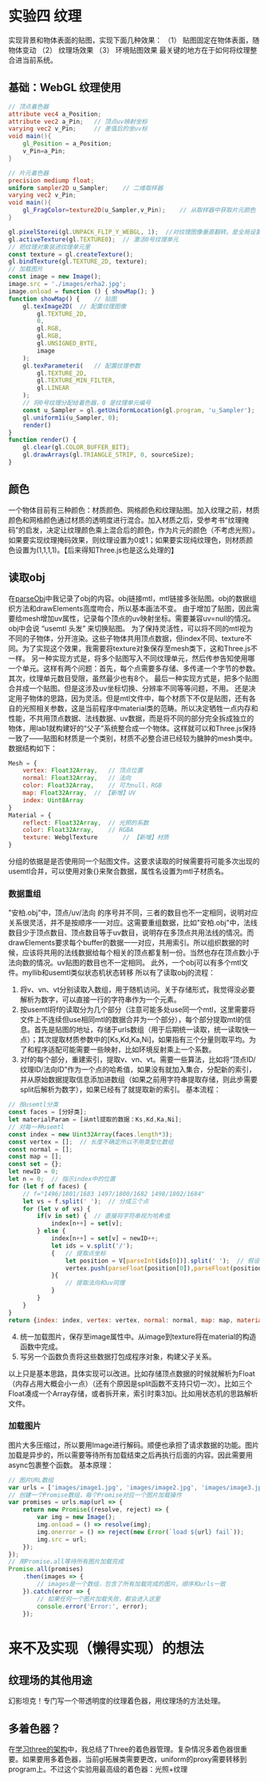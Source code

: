 # 实验四 纹理
实现背景和物体表面的贴图，实现下面几种效果：
（1） 贴图固定在物体表面，随物体变动
（2） 纹理场效果
（3） 环境贴图效果
最关键的地方在于如何将纹理整合进当前系统。

## 基础：WebGL 纹理使用
```glsl
// 顶点着色器
attribute vec4 a_Position;
attribute vec2 a_Pin;   // 顶点uv映射坐标
varying vec2 v_Pin;     // 差值后的坐uv标
void main(){
    gl_Position = a_Position;
    v_Pin=a_Pin;
}
```

```glsl
// 片元着色器
precision mediump float;
uniform sampler2D u_Sampler;    // 二维取样器
varying vec2 v_Pin;
void main(){
    gl_FragColor=texture2D(u_Sampler,v_Pin);    // 从取样器中获取片元颜色
}
```

```js
gl.pixelStorei(gl.UNPACK_FLIP_Y_WEBGL, 1);  //对纹理图像垂直翻转。是全局设置。因为图片的uv坐标原点在左下角
gl.activeTexture(gl.TEXTURE0);  // 激活0号纹理单元
// 把纹理对象装进纹理单元里
const texture = gl.createTexture();
gl.bindTexture(gl.TEXTURE_2D, texture);
// 加载图片
const image = new Image();
image.src = './images/erha2.jpg';
image.onload = function () { showMap(); }
function showMap() {    // 贴图
    gl.texImage2D(  // 配置纹理图像
        gl.TEXTURE_2D,
        0,
        gl.RGB,
        gl.RGB,
        gl.UNSIGNED_BYTE,
        image
    );
    gl.texParameteri(   // 配置纹理参数
        gl.TEXTURE_2D,
        gl.TEXTURE_MIN_FILTER,
        gl.LINEAR
    );
    // 将0号纹理分配给着色器，0 是纹理单元编号
    const u_Sampler = gl.getUniformLocation(gl.program, 'u_Sampler');
    gl.uniform1i(u_Sampler, 0);
    render()
}
function render() {
    gl.clear(gl.COLOR_BUFFER_BIT);
    gl.drawArrays(gl.TRIANGLE_STRIP, 0, sourceSize);
}
```
## 颜色
一个物体目前有三种颜色：材质颜色、网格颜色和纹理贴图。加入纹理之前，材质颜色和网格颜色通过材质的透明度进行混合。加入材质之后，受参考书“纹理掩码”的启发，决定让纹理颜色乘上混合后的颜色，作为片元的颜色（不考虑光照）。如果要实现纹理掩码效果，则纹理设置为0或1；如果要实现纯纹理色，则材质颜色设置为(1,1,1,1)。【后来得知Three.js也是这么处理的】

## 读取obj
在[parseObj](./parseObj.md)中我记录了obj的内容。obj链接mtl，mtl链接多张贴图。obj的数据组织方法和drawElements高度吻合，所以基本画法不变。
由于增加了贴图，因此需要给mesh增加uv属性，记录每个顶点的uv映射坐标。需要兼容uv=null的情况。
obj中会说 “usemtl 头发” 来切换贴图。
为了保持灵活性，可以将不同的mtl视为不同的子物体，分开渲染。这些子物体共用顶点数据，但index不同、texture不同。为了实现这个效果，我需要将texture对象保存至mesh类下，这和Three.js不一样。
另一种实现方式是，将多个贴图写入不同纹理单元，然后传参告知使用哪一个单元。这样有两个问题：首先，每个点需要多存储、多传递一个字节的参数。其次，纹理单元数目受限，虽然最少也有8个。
最后一种实现方式是，把多个贴图合并成一个贴图。但是这涉及uv坐标切换、分辨率不同等等问题，不用。
还是决定用子物体的思路，因为灵活。但是mtl文件中，每个材质下不仅是贴图，还有各自的光照相关参数，这是当前程序中material类的范畴。所以决定牺牲一点内存和性能，不共用顶点数据、法线数据、uv数据，而是将不同的部分完全拆成独立的物体，用lab1就构建好的“父子”系统整合成一个物体。这样就可以和Three.js保持一致了——贴图和材质是一个类别，材质不必整合进已经较为臃肿的mesh类中。数据结构如下：
```js
Mesh = {
    vertex: Float32Array,   // 顶点位置
    normal: Float32Array,   // 法向
    color: Float32Array,    // 可为null，RGB
    map: Float32Array,  // 【新增】UV
    index: Uint8Array
}
Material = {
    reflect: Float32Array,  // 光照的系数
    color: Float32Array,    // RGBA
    texture: WebglTexture       // 【新增】材质
}
```
分组的依据是是否使用同一个贴图文件。这要求读取的时候需要将可能多次出现的usemtl合并，可以使用对象{}来聚合数据，属性名设置为mtl子材质名。

### 数据重组
"安柏.obj"中，顶点/uv/法向 的序号并不同，三者的数目也不一定相同，说明对应关系很灵活，并不是按顺序一一对应。这需要重组数据，比如"安柏.obj"中，法线数目少于顶点数目、顶点数目等于uv数目，说明存在多顶点共用法线的情况。而drawElements要求每个buffer的数据一一对应，共用索引。所以组织数据的时候，应该将共用的法线数据给每个相关的顶点都复制一份。当然也存在顶点数小于法向数的情况。uv贴图的数目也不一定相同。
此外，一个obj可以有多个mtl文件。myllib和usemtl类似状态机状态转移
所以有了读取obj的流程：
1. 将v、vn、vt分别读取入数组，用于随机访问。关于存储形式，我觉得没必要解析为数字，可以直接一行的字符串作为一个元素。
2. 按usemtl将f的读取分为几个部分（注意可能多处use同一个mtl，这里需要将文件上不连续但use相同mtl的数据合并为一个部分），每个部分提取mtl的信息。首先是贴图的地址，存储于urls数组（用于后期统一读取，统一读取快一点）；其次提取材质参数中的[Ks,Kd,Ka,Ni]，如果指有三个分量则取平均。为了和程序适配可能需要一些映射，比如环境反射乘上一个系数。
3. 对f的每个部分，重建索引，提取v、vn、vt。需要一些算法，比如将“顶点ID/纹理ID/法向ID”作为一个点的哈希值，如果没有就加入集合，分配新的索引，并从原始数据提取信息添加进数组（如果之前用字符串提取存储，则此步需要split后解析为数字），如果已经有了就提取新的索引。
基本流程：
```js
// 按usemtl分类
const faces = [分好类];
let materialParam = [从mtl提取的数据：Ks,Kd,Ka,Ni];
// 对每一种usemtl
const index = new Uint32Array(faces.length*3);
const vertex = [];  // 长度不确定所以不用类型化数组
const normal = [];
const map = [];
const set = {};
let newID = 0;
let n = 0;  // 指示index中的位置
for (let f of faces) {
    // f="1496/1801/1683 1497/1800/1682 1498/1802/1684"
    let vs = f.split(' ');  // 分成三个点
    for (let v of vs) {
        if(v in set) {  // 直接将字符串视为哈希值
            index[n++] = set[v];
        } else {
            index[n++] = set[v] = newID++;
            let ids = v.split('/');
            {   // 提取点坐标
                let position = V[parseInt(ids[0])].split(' ');  // 假设V是第一步分割好的字符串数组，比如["0.004636 0.718000 -0.022299","0.010986 0.722331 -0.015208",...]
                vertex.push(parseFloat(position[0]),parseFloat(position[1]),parseFloat(position[2])); // 循环展开 当然push效率不高不过没办法
            }{  
                // 提取法向和uv同理
            }
        }
    }
}
return {index: index, vertex: vertex, normal: normal, map: map, materialParam: materialParam, image: null};
```
4. 统一加载图片，保存至image属性中。从image到texture将在material的构造函数中完成。
5. 写另一个函数负责将这些数据打包成程序对象，构建父子关系。

以上只是基本思路，具体实现可以改进。比如存储顶点数据的时候就解析为Float（内存占用大概会小一点）（还有个原因是split函数不支持只切一次）。比如三个Float凑成一个Array存储，或者拆开来，索引时乘3加i。比如用状态机的思路解析文件。

### 加载图片
图片大多压缩过，所以要用Image进行解码。顺便也承担了请求数据的功能。图片加载是异步的，所以需要等待所有加载结束之后再执行后面的内容。因此需要用async包裹整个函数。
基本原理：
```js
// 图片URL数组
var urls = ['images/image1.jpg', 'images/image2.jpg', 'images/image3.jpg'];
// 创建一个Promise数组，每个Promise对应一个图片加载操作
var promises = urls.map(url => {
    return new Promise((resolve, reject) => {
        var img = new Image();
        img.onload = () => resolve(img);
        img.onerror = () => reject(new Error(`load ${url} fail`));
        img.src = url;
    });
});
// 用Promise.all等待所有图片加载完成
Promise.all(promises)
    .then(images => {
        // images是一个数组，包含了所有加载完成的图片。顺序和urls一致
    }).catch(error => {
        // 如果任何一个图片加载失败，都会进入这里
        console.error('Error:', error);
    });
```

# 来不及实现（懒得实现）的想法
## 纹理场的其他用途
幻影坦克！专门写一个带透明度的纹理着色器，用纹理场的方法处理。
## 多着色器？
在[学习three的架构](./学习three的架构.md)中，我总结了Three的着色器管理。复杂情况多着色器很重要。如果要用多着色器，当前gl拓展类需要更改，uniform的proxy需要转移到program上。不过这个实验用最高级的着色器：光照+纹理